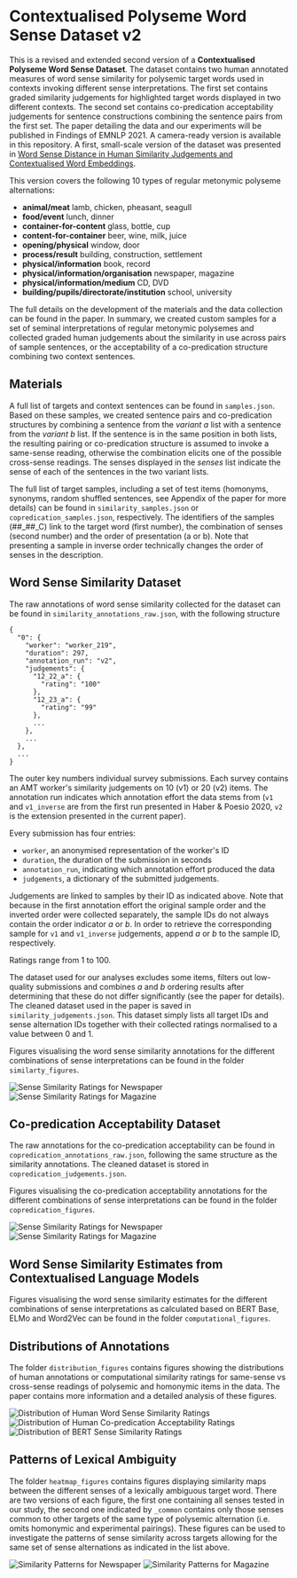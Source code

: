 # Contextualised Polyseme Word Sense Dataset v2

This is a revised and extended second version of a **Contextualised Polyseme Word Sense Dataset**. The dataset contains two human annotated measures of word sense similarity for polysemic target words used in contexts invoking different sense interpretations. The first set contains graded similarity judgements for highlighted target words displayed in two different contexts. The second set contains co-predication acceptability judgements for sentence constructions combining the sentence pairs from the first set. The paper detailing the data and our experiments will be published in Findings of EMNLP 2021. A camera-ready version is available in this repository. A first, small-scale version of the dataset was presented in [Word Sense Distance in Human Similarity Judgements and Contextualised Word Embeddings](https://www.aclweb.org/anthology/2020.pam-1.17.pdf).

This version covers the following 10 types of regular metonymic polyseme alternations:

- **animal/meat** lamb, chicken, pheasant, seagull
- **food/event** lunch, dinner
- **container-for-content** glass, bottle, cup
- **content-for-container** beer, wine, milk, juice
- **opening/physical** window, door
- **process/result** building, construction, settlement
- **physical/information** book, record
- **physical/information/organisation** newspaper, magazine
- **physical/information/medium** CD, DVD
- **building/pupils/directorate/institution** school, university

The full details on the development of the materials and the data collection can be found in the paper. In summary, we created custom samples for a set of seminal interpretations of regular metonymic polysemes and collected graded human judgements about the similarity in use across pairs of sample sentences, or the acceptability of a co-predication structure combining two context sentences.

## Materials

A full list of targets and context sentences can be found in `samples.json`. Based on these samples, we created sentence pairs and co-predication structures by combining a sentence from the *variant a* list with a sentence from the *variant b* list. If the sentence is in the same position in both lists, the resulting pairing or co-predication structure is assumed to invoke a same-sense reading, otherwise the combination elicits one of the possible cross-sense readings. The senses displayed in the *senses* list indicate the sense of each of the sentences in the two variant lists. 

The full list of target samples, including a set of test items (homonyms, synonyms, random shuffled sentences, see Appendix of the paper for more details) can be found in `similarity_samples.json` or `copredication_samples.json`, respectively. The identifiers of the samples (##\_##\_C) link to the target word (first number), the combination of senses (second number) and the order of presentation (a or b). Note that presenting a sample in inverse order technically changes the order of senses in the description. 

## Word Sense Similarity Dataset

The raw annotations of word sense similarity collected for the dataset can be found in `similarity_annotations_raw.json`, with the following structure

```
{
  "0": {
    "worker": "worker_219",
    "duration": 297,
    "annotation_run": "v2",
    "judgements": {
      "12_22_a": {
        "rating": "100"
      },
      "12_23_a": {
        "rating": "99"
      },
      ...
    },
    ...
  },
  ...
}
```

The outer key numbers individual survey submissions. Each survey contains an AMT worker's similarity judgements on 10 (v1) or 20 (v2) items. The annotation run indicates which annotation effort the data stems from (`v1` and `v1_inverse` are from the first run presented in Haber & Poesio 2020, `v2` is the extension presented in the current paper). 

Every submission has four entries: 
- `worker`, an anonymised representation of the worker's ID  
- `duration`, the duration of the submission in seconds
- `annotation_run`, indicating which annotation effort produced the data
- `judgements`, a dictionary of the submitted judgements. 

Judgements are linked to samples by their ID as indicated above. Note that because in the first annotation effort the original sample order and the inverted order were collected separately, the sample IDs do not always contain the order indicator *a* or *b*. In order to retrieve the corresponding sample for  `v1` and `v1_inverse` judgements, append *a* or *b* to the sample ID, respectively. 

Ratings range from 1 to 100.

The dataset used for our analyses excludes some items, filters out low-quality submissions and combines *a* and *b* ordering results after determining that these do not differ significantly (see the paper for details). The cleaned dataset used in the paper is saved in `similarity_judgements.json`. This dataset simply lists all target IDs and sense alternation IDs together with their collected ratings normalised to a value between 0 and 1.  

Figures visualising the word sense similarity annotations for the different combinations of sense interpretations can be found in the folder `similarty_figures`. 

![Sense Similarity Ratings for Newspaper](https://github.com/dali-ambiguity/Patterns-of-Lexical-Ambiguity/raw/main/similarity_figures/Newspaper_judgements.png)
![Sense Similarity Ratings for Magazine](https://github.com/dali-ambiguity/Patterns-of-Lexical-Ambiguity/raw/main/similarity_figures/Magazine_judgements.png)

## Co-predication Acceptability Dataset

The raw annotations for the co-predication acceptability can be found in `copredication_annotations_raw.json`, following the same structure as the similarity annotations. The cleaned dataset is stored in `copredication_judgements.json`. 

Figures visualising the co-predication acceptability annotations for the different combinations of sense interpretations can be found in the folder `copredication_figures`.

![Sense Similarity Ratings for Newspaper](https://github.com/dali-ambiguity/Patterns-of-Lexical-Ambiguity/raw/main/copredication_figures/Newspaper_judgements.png)
![Sense Similarity Ratings for Magazine](https://github.com/dali-ambiguity/Patterns-of-Lexical-Ambiguity/raw/main/copredication_figures/Magazine_judgements.png)

## Word Sense Similarity Estimates from Contextualised Language Models

Figures visualising the word sense similarity estimates for the different combinations of sense interpretations as calculated based on BERT Base, ELMo and Word2Vec can be found in the folder `computational_figures`. 

## Distributions of Annotations

The folder `distribution_figures` contains figures showing the distributions of human annotations or computational similarity ratings for same-sense vs cross-sense readings of polysemic and homonymic items in the data. The paper contains more information and a detailed analysis of these figures.

![Distribution of Human Word Sense Similarity Ratings](https://github.com/dali-ambiguity/Patterns-of-Lexical-Ambiguity/raw/main/distribution_figures/similarity_distribution.png)
![Distribution of Human Co-predication Acceptability Ratings](https://github.com/dali-ambiguity/Patterns-of-Lexical-Ambiguity/raw/main/distribution_figures/acceptability_distribution.png)
![Distribution of BERT Sense Similarity Ratings](https://github.com/dali-ambiguity/Patterns-of-Lexical-Ambiguity/raw/main/distribution_figures/bert_base_last4_distribution.png)

## Patterns of Lexical Ambiguity

The folder `heatmap_figures` contains figures displaying similarity maps between the different senses of a lexically ambiguous target word. There are two versions of each figure, the first one containing all senses tested in our study, the second one indicated by `_common` contains only those senses common to other targets of the same type of polysemic alternation (i.e. omits homonymic and experimental pairings). These figures can be used to investigate the patterns of sense similarity across targets allowing for the same set of sense alternations as indicated in the list above.

![Similarity Patterns for Newspaper](https://raw.githubusercontent.com/dali-ambiguity/Patterns-of-Lexical-Ambiguity/main/heatmap_figures/Newspaper_heatmap_common.png)
![Similarity Patterns for Magazine](https://raw.githubusercontent.com/dali-ambiguity/Patterns-of-Lexical-Ambiguity/main/heatmap_figures/Magazine_heatmap_common.png)